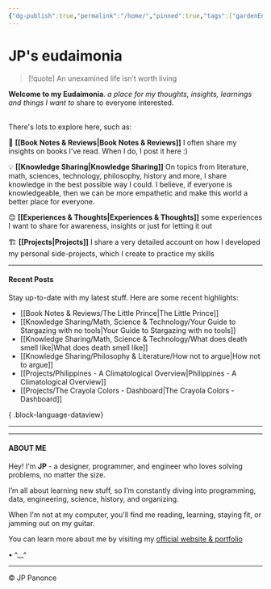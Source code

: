 ```yaml
---
{"dg-publish":true,"permalink":"/home/","pinned":true,"tags":["gardenEntry"]}
---
```


<h1>JP's eudaimonia</h1>

> [!quote] An unexamined life isn’t worth living


**Welcome to my Eudaimonia**.   *a place for my thoughts, insights, learnings and things I want to* share to everyone interested. 

<br>
There's lots to explore here, such as:

 📖 **[[Book Notes & Reviews\|Book Notes & Reviews]]**
   I often share my insights on books I've read. When I do, I post it here :)

💡 **[[Knowledge Sharing\|Knowledge Sharing]]**
On topics from literature, math, sciences, technology, philosophy, history and more, I share knowledge in the best possible way I could. I believe, if everyone is knowledgeable, then we can be more empathetic and make this world a better place for everyone.

😊 **[[Experiences & Thoughts\|Experiences & Thoughts]]**
  some experiences I want to share for awareness, insights or just for letting it out

🏗️ **[[Projects\|Projects]]**
I share a very detailed account on how I developed my personal side-projects, which I create to practice my skills


---
#### Recent Posts
Stay up-to-date with my latest stuff. Here are some recent highlights:

- [[Book Notes & Reviews/The Little Prince\|The Little Prince]]
- [[Knowledge Sharing/Math, Science & Technology/Your Guide to Stargazing with no tools\|Your Guide to Stargazing with no tools]]
- [[Knowledge Sharing/Math, Science & Technology/What does death smell like\|What does death smell like]]
- [[Knowledge Sharing/Philosophy & Literature/How not to argue\|How not to argue]]
- [[Projects/Philippines - A Climatological Overview\|Philippines - A Climatological Overview]]
- [[Projects/The Crayola Colors - Dashboard\|The Crayola Colors - Dashboard]]

{ .block-language-dataview}

---
---
#### ABOUT ME

Hey! I'm **JP** - a designer, programmer, and engineer who loves solving problems, no matter the size.

I’m all about learning new stuff, so I’m constantly diving into programming, data, engineering, science, history, and organizing.

When I'm not at my computer, you'll find me reading, learning, staying fit, or jamming out on my guitar.

You can learn more about me by visiting my [official website & portfolio](https://jp-panonce.github.io)    

• ^\_\_^

---
©️ JP Panonce












